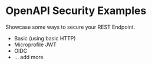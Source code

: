 # OpenAPI Security Examples

Showcase some ways to secure your REST Endpoint.

* Basic (using basic HTTP)
* Microprofile JWT
* OIDC
* ... add more

